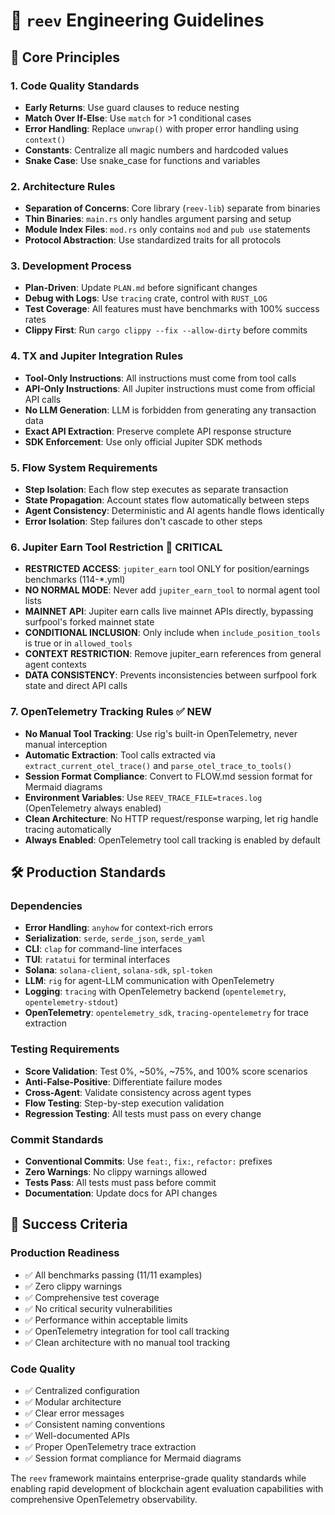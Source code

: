 # 🪸 `reev` Engineering Guidelines

## 🎯 Core Principles

### 1. Code Quality Standards
- **Early Returns**: Use guard clauses to reduce nesting
- **Match Over If-Else**: Use `match` for >1 conditional cases
- **Error Handling**: Replace `unwrap()` with proper error handling using `context()`
- **Constants**: Centralize all magic numbers and hardcoded values
- **Snake Case**: Use snake_case for functions and variables

### 2. Architecture Rules
- **Separation of Concerns**: Core library (`reev-lib`) separate from binaries
- **Thin Binaries**: `main.rs` only handles argument parsing and setup
- **Module Index Files**: `mod.rs` only contains `mod` and `pub use` statements
- **Protocol Abstraction**: Use standardized traits for all protocols

### 3. Development Process
- **Plan-Driven**: Update `PLAN.md` before significant changes
- **Debug with Logs**: Use `tracing` crate, control with `RUST_LOG`
- **Test Coverage**: All features must have benchmarks with 100% success rates
- **Clippy First**: Run `cargo clippy --fix --allow-dirty` before commits

### 4. TX and Jupiter Integration Rules
- **Tool-Only Instructions**: All instructions must come from tool calls
- **API-Only Instructions**: All Jupiter instructions must come from official API calls
- **No LLM Generation**: LLM is forbidden from generating any transaction data
- **Exact API Extraction**: Preserve complete API response structure
- **SDK Enforcement**: Use only official Jupiter SDK methods

### 5. Flow System Requirements
- **Step Isolation**: Each flow step executes as separate transaction
- **State Propagation**: Account states flow automatically between steps
- **Agent Consistency**: Deterministic and AI agents handle flows identically
- **Error Isolation**: Step failures don't cascade to other steps

### 6. Jupiter Earn Tool Restriction 🚨 CRITICAL
- **RESTRICTED ACCESS**: `jupiter_earn` tool ONLY for position/earnings benchmarks (114-*.yml)
- **NO NORMAL MODE**: Never add `jupiter_earn_tool` to normal agent tool lists
- **MAINNET API**: Jupiter earn calls live mainnet APIs directly, bypassing surfpool's forked mainnet state
- **CONDITIONAL INCLUSION**: Only include when `include_position_tools` is true or in `allowed_tools`
- **CONTEXT RESTRICTION**: Remove jupiter_earn references from general agent contexts
- **DATA CONSISTENCY**: Prevents inconsistencies between surfpool fork state and direct API calls

### 7. OpenTelemetry Tracking Rules ✅ NEW
- **No Manual Tool Tracking**: Use rig's built-in OpenTelemetry, never manual interception
- **Automatic Extraction**: Tool calls extracted via `extract_current_otel_trace()` and `parse_otel_trace_to_tools()`
- **Session Format Compliance**: Convert to FLOW.md session format for Mermaid diagrams
- **Environment Variables**: Use `REEV_TRACE_FILE=traces.log` (OpenTelemetry always enabled)
- **Clean Architecture**: No HTTP request/response warping, let rig handle tracing automatically
- **Always Enabled**: OpenTelemetry tool call tracking is enabled by default

## 🛠️ Production Standards

### Dependencies
- **Error Handling**: `anyhow` for context-rich errors
- **Serialization**: `serde`, `serde_json`, `serde_yaml`
- **CLI**: `clap` for command-line interfaces
- **TUI**: `ratatui` for terminal interfaces
- **Solana**: `solana-client`, `solana-sdk`, `spl-token`
- **LLM**: `rig` for agent-LLM communication with OpenTelemetry
- **Logging**: `tracing` with OpenTelemetry backend (`opentelemetry`, `opentelemetry-stdout`)
- **OpenTelemetry**: `opentelemetry_sdk`, `tracing-opentelemetry` for trace extraction

### Testing Requirements
- **Score Validation**: Test 0%, ~50%, ~75%, and 100% score scenarios
- **Anti-False-Positive**: Differentiate failure modes
- **Cross-Agent**: Validate consistency across agent types
- **Flow Testing**: Step-by-step execution validation
- **Regression Testing**: All tests must pass on every change

### Commit Standards
- **Conventional Commits**: Use `feat:`, `fix:`, `refactor:` prefixes
- **Zero Warnings**: No clippy warnings allowed
- **Tests Pass**: All tests must pass before commit
- **Documentation**: Update docs for API changes

## 🎯 Success Criteria

### Production Readiness
- ✅ All benchmarks passing (11/11 examples)
- ✅ Zero clippy warnings
- ✅ Comprehensive test coverage
- ✅ No critical security vulnerabilities
- ✅ Performance within acceptable limits
- ✅ OpenTelemetry integration for tool call tracking
- ✅ Clean architecture with no manual tool tracking

### Code Quality
- ✅ Centralized configuration
- ✅ Modular architecture
- ✅ Clear error messages
- ✅ Consistent naming conventions
- ✅ Well-documented APIs
- ✅ Proper OpenTelemetry trace extraction
- ✅ Session format compliance for Mermaid diagrams

The `reev` framework maintains enterprise-grade quality standards while enabling rapid development of blockchain agent evaluation capabilities with comprehensive OpenTelemetry observability.
